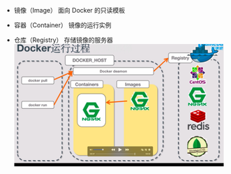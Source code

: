 - 镜像（Image）
面向 Docker 的只读模板

- 容器（Container）
镜像的运行实例

- 仓库（Registry）
存储镜像的服务器
![docker运行过程](./docker运行过程.png)